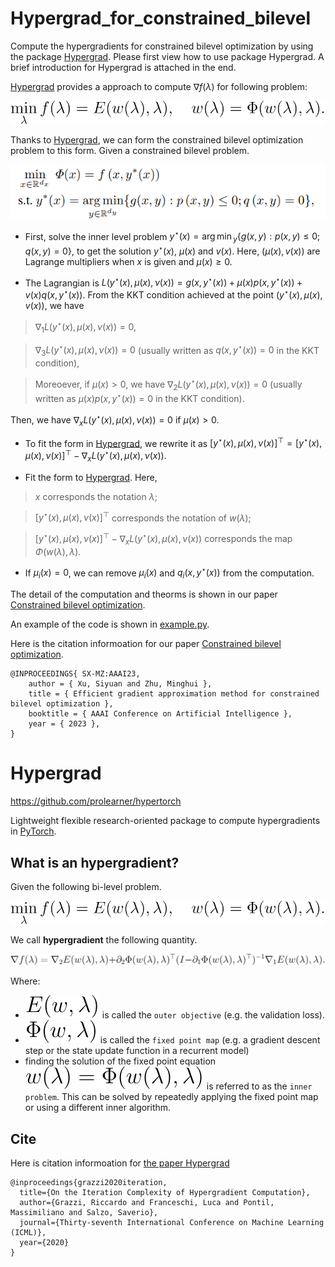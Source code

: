 # Hypergrad_for_constrained_bilevel

Compute the hypergradients for constrained bilevel optimization by using the package [Hypergrad](https://github.com/prolearner/hypertorch).
Please first view how to use package Hypergrad. A brief introduction for Hypergrad is attached in the end.

[Hypergrad](https://github.com/prolearner/hypertorch) provides a approach to compute $\nabla f(\lambda)$ for following problem:

![bilevel](./resources/bilevel.svg)

 Thanks to [Hypergrad](https://github.com/prolearner/hypertorch), we can form the constrained bilevel optimization problem to this form. Given a constrained bilevel problem.

 ![1bilevel](./resources/constrained_bilevel.png)

 * First, solve the inner level problem $y^{\star}(x)={\arg\min}_y \{g(x,y): p(x,y)\leq 0; q(x,y)=0\}$, to get the solution $y^{\star}(x)$, $\mu(x)$ and $v(x)$. Here, $(\mu(x), v(x))$ are Lagrange multipliers when $x$ is given and $\mu(x) \geq 0$.
  
 * The Lagrangian is $L(y^{\star}(x), \mu(x), ν(x)) = g(x, y^{\star}(x))+\mu(x)p(x,y^{\star}(x))+v(x)q(x,y^{\star}(x)).$ From the KKT condition achieved at the point  $(y^{\star}(x), \mu(x), v(x))$, we have 
>$\nabla_1 L(y^{\star}(x), \mu(x), ν(x))=0$, 

> $\nabla_3 L(y^{\star}(x), \mu(x), ν(x))=0$ (usually written as $q(x,y^{\star}(x))=0$ in the KKT condition), 

> Moreoever, if $\mu(x)>0$, we have $\nabla_2 L(y^{\star}(x), \mu(x), ν(x))=0$ (usually written as $\mu(x) p(x,y^{\star}(x))=0$ in the KKT condition). 
 
Then, we have $\nabla_x L(y^{\star}(x), \mu(x), ν(x))=0$ if $\mu(x)>0$.
  
 * To fit the form in [Hypergrad](https://github.com/prolearner/hypertorch), we rewrite it as $[y^{\star}(x), \mu(x), ν(x)]^{\top}=[y^{\star}(x), \mu(x), ν(x)]^{\top}-\nabla_x L(y^{\star}(x), \mu(x), ν(x))$. 
  
 * Fit the form to [Hypergrad](https://github.com/prolearner/hypertorch). Here, 
>$x$ corresponds the notation $\lambda$; 

>$[y^{\star}(x), \mu(x), ν(x)]^{\top}$ corresponds the notation of $w(\lambda)$; 

>$[y^{\star}(x), \mu(x), ν(x)]^{\top}-\nabla_x L(y^{\star}(x), \mu(x), ν(x))$ corresponds the map $\Phi(w(\lambda),\lambda)$.
 * If $\mu_i(x)=0$, we can remove $\mu_i(x)$ and $q_i(x,y^{\star}(x))$ from the computation.

The detail of the computation and theorms is shown in our paper [Constrained bilevel optimization](https://arxiv.org/abs/2302.01970).

An example of the code is shown in [example.py](./constrained_bilevel_opt/example.py). 



Here is the citation informoation for our paper [Constrained bilevel optimization](https://arxiv.org/abs/2302.01970).
```
@INPROCEEDINGS{ SX-MZ:AAAI23, 
    author = { Xu, Siyuan and Zhu, Minghui },
    title = { Efficient gradient approximation method for constrained bilevel optimization },	 
    booktitle = { AAAI Conference on Artificial Intelligence }, 
    year = { 2023 },    
}
```
 
# Hypergrad
https://github.com/prolearner/hypertorch

Lightweight flexible research-oriented package to compute  hypergradients in [PyTorch](https://github.com/pytorch/pytorch).

## What is an hypergradient?
Given the following bi-level problem.

![bilevel](./resources/bilevel.svg)

We call **hypergradient** the following quantity.

![hypergradient](./resources/hypergradient.svg)

Where:
* ![outerobjective](./resources/outer_objective.svg)
is called the `outer objective` (e.g. the validation loss).
* ![Phi](./resources/Phi.svg) is called the `fixed point map` (e.g. a gradient descent step or the state update function in a recurrent model)
* finding the solution of the fixed point equation ![fixed_point_eq](./resources/fixed_point_eq.svg) is referred to as the `inner problem`. This can be solved by repeatedly applying the fixed point map or using a different inner algorithm.



## Cite

Here is citation informoation for [the paper Hypergrad](https://arxiv.org/abs/2006.16218)
```
@inproceedings{grazzi2020iteration,
  title={On the Iteration Complexity of Hypergradient Computation},
  author={Grazzi, Riccardo and Franceschi, Luca and Pontil, Massimiliano and Salzo, Saverio},
  journal={Thirty-seventh International Conference on Machine Learning (ICML)},
  year={2020}
}
```